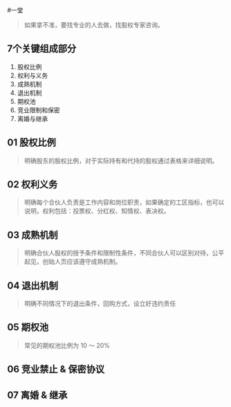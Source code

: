 
#一堂 

> 如果拿不准，要找专业的人去做，找股权专家咨询。

## 7个关键组成部分
1. 股权比例
2. 权利与义务
3. 成熟机制
4. 退出机制
5. 期权池
6. 竞业限制和保密
7. 离婚与继承

## 01 股权比例

> 明确股东的股权比例，对于实际持有和代持的股权通过表格来详细说明。

## 02 权利义务

> 明确每个合伙人负责是工作内容和岗位职责，如果确定的工区指标，也可以说明，权利包括：投票权、分红权、知情权、表决权。

## 03 成熟机制

> 明确合伙人股权的授予条件和限制性条件，不同合伙人可以区别对待，公平起见，创始人页应该遵守成熟机制。

## 04 退出机制

> 明确不同情况下的退出条件，回购方式，设立好违约责任


## 05 期权池

> 常见的期权池比例为 10 ～ 20%

## 06 竞业禁止 & 保密协议

## 07 离婚 & 继承
